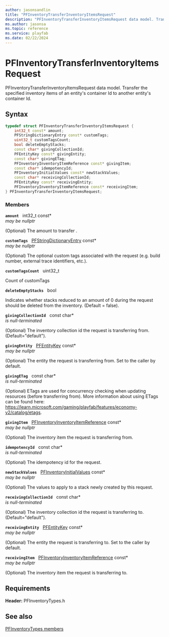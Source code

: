 ```yaml
---
author: jasonsandlin
title: "PFInventoryTransferInventoryItemsRequest"
description: "PFInventoryTransferInventoryItemsRequest data model. Transfer the specified inventory items of an entity's container Id to another entity's container Id."
ms.author: jasonsa
ms.topic: reference
ms.service: playfab
ms.date: 02/22/2024
---
```


# PFInventoryTransferInventoryItemsRequest  

PFInventoryTransferInventoryItemsRequest data model. Transfer the specified inventory items of an entity's container Id to another entity's container Id.  

## Syntax  
  
```cpp
typedef struct PFInventoryTransferInventoryItemsRequest {  
    int32_t const* amount;  
    PFStringDictionaryEntry const* customTags;  
    uint32_t customTagsCount;  
    bool deleteEmptyStacks;  
    const char* givingCollectionId;  
    PFEntityKey const* givingEntity;  
    const char* givingETag;  
    PFInventoryInventoryItemReference const* givingItem;  
    const char* idempotencyId;  
    PFInventoryInitialValues const* newStackValues;  
    const char* receivingCollectionId;  
    PFEntityKey const* receivingEntity;  
    PFInventoryInventoryItemReference const* receivingItem;  
} PFInventoryTransferInventoryItemsRequest;  
```
  
### Members  
  
**`amount`** &nbsp; int32_t const*  
*may be nullptr*  
  
(Optional) The amount to transfer .
  
**`customTags`** &nbsp; [PFStringDictionaryEntry](../../pftypes/structs/pfstringdictionaryentry.md) const*  
*may be nullptr*  
  
(Optional) The optional custom tags associated with the request (e.g. build number, external trace identifiers, etc.).
  
**`customTagsCount`** &nbsp; uint32_t  
  
Count of customTags
  
**`deleteEmptyStacks`** &nbsp; bool  
  
Indicates whether stacks reduced to an amount of 0 during the request should be deleted from the inventory. (Default = false).
  
**`givingCollectionId`** &nbsp; const char*  
*is null-terminated*  
  
(Optional) The inventory collection id the request is transferring from. (Default="default").
  
**`givingEntity`** &nbsp; [PFEntityKey](../../pftypes/structs/pfentitykey-c.md) const*  
*may be nullptr*  
  
(Optional) The entity the request is transferring from. Set to the caller by default.
  
**`givingETag`** &nbsp; const char*  
*is null-terminated*  
  
(Optional) ETags are used for concurrency checking when updating resources (before transferring from). More information about using ETags can be found here: https://learn.microsoft.com/gaming/playfab/features/economy-v2/catalog/etags.
  
**`givingItem`** &nbsp; [PFInventoryInventoryItemReference](pfinventoryinventoryitemreference.md) const*  
*may be nullptr*  
  
(Optional) The inventory item the request is transferring from.
  
**`idempotencyId`** &nbsp; const char*  
*is null-terminated*  
  
(Optional) The idempotency id for the request.
  
**`newStackValues`** &nbsp; [PFInventoryInitialValues](pfinventoryinitialvalues.md) const*  
*may be nullptr*  
  
(Optional) The values to apply to a stack newly created by this request.
  
**`receivingCollectionId`** &nbsp; const char*  
*is null-terminated*  
  
(Optional) The inventory collection id the request is transferring to. (Default="default").
  
**`receivingEntity`** &nbsp; [PFEntityKey](../../pftypes/structs/pfentitykey-c.md) const*  
*may be nullptr*  
  
(Optional) The entity the request is transferring to. Set to the caller by default.
  
**`receivingItem`** &nbsp; [PFInventoryInventoryItemReference](pfinventoryinventoryitemreference.md) const*  
*may be nullptr*  
  
(Optional) The inventory item the request is transferring to.
  
  
## Requirements  
  
**Header:** PFInventoryTypes.h
  
## See also  
[PFInventoryTypes members](../pfinventorytypes_members.md)  

  
  
